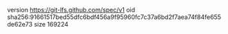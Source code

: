 version https://git-lfs.github.com/spec/v1
oid sha256:91661517bed55dfc6bdf456a9f95960fc7c37a6bd2f7aea74f84fe655de62e73
size 169224
